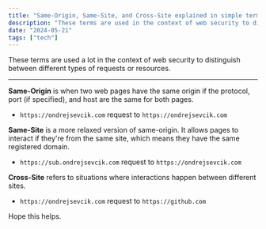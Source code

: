 ```yaml
---
title: "Same-Origin, Same-Site, and Cross-Site explained in simple terms"
description: "These terms are used in the context of web security to distinguish between different types of requests or resources."
date: "2024-05-21"
tags: ["tech"]
---
```


These terms are used a lot in the context of web security to distinguish between different types of requests or resources.

---

**Same-Origin** is when two web pages have the same origin if the protocol, port (if specified), and host are the same for both pages.

- `https://ondrejsevcik.com` request to `https://ondrejsevcik.com`

**Same-Site** is a more relaxed version of same-origin. It allows pages to interact if they're from the same site, which means they have the same registered domain.

- `https://sub.ondrejsevcik.com` request to `https://ondrejsevcik.com`

**Cross-Site** refers to situations where interactions happen between different sites.

- `https://ondrejsevcik.com` request to `https://github.com`

Hope this helps.
